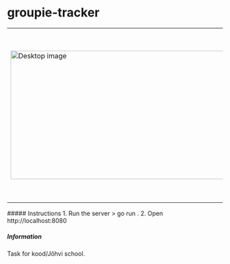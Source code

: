 # groupie-tracker
<table><tr>
<td> <img src="https://i.ibb.co/xzRjHyF/desktop.jpg" alt="Desktop image" width="600" height="300"/> </td>
<td> <img src="https://i.ibb.co/2vVrXS9/mobile.jpg" alt="Mobile image" width="200" height="400"/> </td>
</tr></table>
##### Instructions
1. Run the server
> go run .
2. Open http://localhost:8080

##### Information
Task for kood/Jõhvi school.